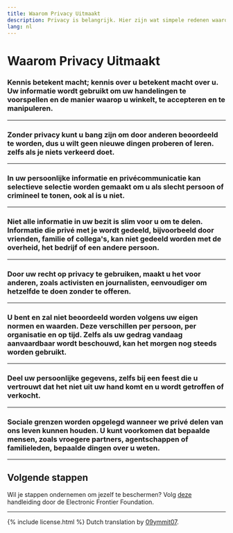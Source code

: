```yaml
---
title: Waarom Privacy Uitmaakt
description: Privacy is belangrijk. Hier zijn wat simpele redenen waarom.
lang: nl
---
```


# Waarom Privacy Uitmaakt

### Kennis betekent macht; kennis over u betekent macht over u. Uw informatie wordt gebruikt om uw handelingen te voorspellen en de manier waarop u winkelt, te accepteren en te manipuleren.

---
### Zonder privacy kunt u bang zijn om door anderen beoordeeld te worden, dus u wilt geen nieuwe dingen proberen of leren. zelfs als je niets verkeerd doet.

---
### In uw persoonlijke informatie en privécommunicatie kan selectieve selectie worden gemaakt om u als slecht persoon of crimineel te tonen, ook al is u niet.

---
### Niet alle informatie in uw bezit is slim voor u om te delen. Informatie die privé met je wordt gedeeld, bijvoorbeeld door vrienden, familie of collega's, kan niet gedeeld worden met de overheid, het bedrijf of een andere persoon.

---
### Door uw recht op privacy te gebruiken, maakt u het voor anderen, zoals activisten en journalisten, eenvoudiger om hetzelfde te doen zonder te offeren.

---
### U bent en zal niet beoordeeld worden volgens uw eigen normen en waarden. Deze verschillen per persoon, per organisatie en op tijd. Zelfs als uw gedrag vandaag aanvaardbaar wordt beschouwd, kan het morgen nog steeds worden gebruikt.

---
### Deel uw persoonlijke gegevens, zelfs bij een feest die u vertrouwt dat het niet uit uw hand komt en u wordt getroffen of verkocht.

---
### Sociale grenzen worden opgelegd wanneer we privé delen van ons leven kunnen houden. U kunt voorkomen dat bepaalde mensen, zoals vroegere partners, agentschappen of familieleden, bepaalde dingen over u weten.

-----

## Volgende stappen
Wil je stappen ondernemen om jezelf te beschermen? Volg [deze](https://ssd.eff.org) handleiding door de Electronic Frontier Foundation.

-----
{% include license.html %}
Dutch translation by [09ymmit07](https://www.reddit.com/r/translator/comments/752qcf/english_any_translating_whyprivacymattersorg_a/do32oqw/).
